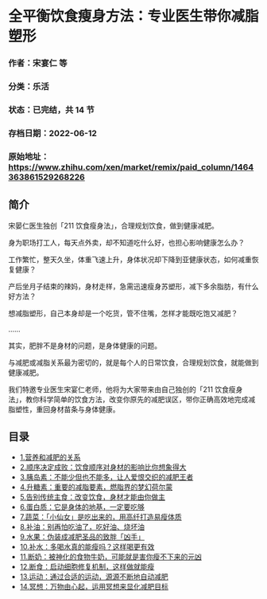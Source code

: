 # 全平衡饮食瘦身方法：专业医生带你减脂塑形

### 作者：宋宴仁 等

### 分类：乐活

### 状态：已完结，共 14 节

### 存档日期：2022-06-12

### 原始地址：https://www.zhihu.com/xen/market/remix/paid_column/1464363861529268226


## 简介
宋晏仁医生独创「211 饮食瘦身法」，合理规划饮食，做到健康减肥。


身为职场打工人，每天点外卖，却不知道吃什么好，也担心影响健康怎么办？


工作繁忙，整天久坐，体重飞速上升，身体状况却下降到亚健康状态，如何减重恢复健康？


产后坐月子结束的辣妈，身材走样，急需迅速瘦身苏塑形，减下多余脂肪，有什么好方法？


想减脂塑形，自己本身却是一个吃货，管不住嘴，怎样才能既吃饱又减肥？


……


其实，肥胖不是身材的问题，是身体健康的问题。


与减肥或减脂关系最为密切的，就是每个人的日常饮食，合理规划饮食，就能做到健康减肥。


我们特邀专业医生宋宴仁老师，他将为大家带来由自己独创的「211 饮食瘦身法」，教你科学简单的饮食方法，改变你原先的减肥误区，带你正确高效地完成减脂塑性，重回身材苗条与身体健康。




## 目录
- [1.营养和减肥的关系](1.营养和减肥的关系.md)
- [2.顺序决定成败：饮食顺序对身材的影响比你想象得大](2.顺序决定成败：饮食顺序对身材的影响比你想象得大.md)
- [3.胰岛素：不能少但也不能多，让人爱恨交织的减肥王者](3.胰岛素：不能少但也不能多，让人爱恨交织的减肥王者.md)
- [4.升糖素：重要的减脂要素，燃脂界的梦幻荷尔蒙](4.升糖素：重要的减脂要素，燃脂界的梦幻荷尔蒙.md)
- [5.告别传统主食：改变饮食，身材才能由你做主](5.告别传统主食：改变饮食，身材才能由你做主.md)
- [6.蛋白质：它是身体的地基，一定要吃够](6.蛋白质：它是身体的地基，一定要吃够.md)
- [7.蔬菜：「小仙女」是吃出来的，用高纤打造易瘦体质](7.蔬菜：「小仙女」是吃出来的，用高纤打造易瘦体质.md)
- [8.补油：别再怕吃油了，吃好油、烧坏油](8.补油：别再怕吃油了，吃好油、烧坏油.md)
- [9.水果：伪装成减肥圣品的致胖「凶手」](9.水果：伪装成减肥圣品的致胖「凶手」.md)
- [10.补水：多喝水真的能瘦吗？这样喝更有效](10.补水：多喝水真的能瘦吗？这样喝更有效.md)
- [11.断奶：被神化的食物牛奶，可能就是害你瘦不下来的元凶](11.断奶：被神化的食物牛奶，可能就是害你瘦不下来的元凶.md)
- [12.断食：启动细胞修复机制，这样做就能瘦](12.断食：启动细胞修复机制，这样做就能瘦.md)
- [13.运动：通过合适的运动，源源不断地自动减肥](13.运动：通过合适的运动，源源不断地自动减肥.md)
- [14.冥想：万物由心起，运用冥想来显化减肥目标](14.冥想：万物由心起，运用冥想来显化减肥目标.md)